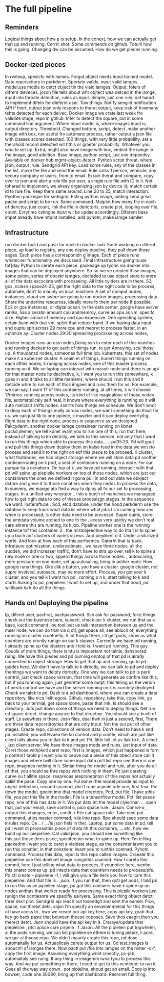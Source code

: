 # The full pipeline
## Reminders
Logical things about how p is setup. In the conext, how we can actually get that up and running. Cerrni shot. Some commends on github. Toturil how this is going. Changing dw can be assumed. How do we get pieces running.
## Docker-ized pieces
In rwiteup, spesicfc with names. Forgot object needs input trained model. Data reporscitory in perkderm. Spertate vailde, input valid iamges, model,use modle to detct object tin the vlaid iamges. Output, folers of difrent dieveces, joson file tells about wht objtect wea detced in the iamge, input into threate detection, rules as input. Simple, just one rule, not harad to implement difetn for diefernt user. Tow things. Notify sengiid notification API if thert, output josn only respons to therat output, keep trak of howmany tehts detected for each deivec. 
Docker image we crate last week fro validate stage, repo in gtihub. Infer to detect the square, put in some command line argument. Where input model is, where images input is, output directory. Threshold.
Changed bottom, script, detect ,make another image with box, not useful fro autpmate process, rather output a json file with classes scores detected. 100 things, with very little probability, set a therahold record detected wit hthis or graeter probability. Whatever you wna to set up. Extra, might also have image with box, embed the iamge in the image, good addition. 
Base image, python script, just one dependcy. Available on docker hub.mgmt-object-detect.
Python script threat, where jaon, output ,rule. Sendgrid API key. Load some rules, any of the classes in the list, move the file and send the email. Rule calss 1 person, vehincle, any secury company or users, from to email. Exract therat and compare, copy over to json and alert.a rule file per user, a single rule file with ID in it. Not toharad to implement, we alreay organizing json by device id, match certain id to rule file. Keep them same around. Line 20 to 25, match interaction. Pyothon packegae for sedngrid. 
Esting python image, adding send grisd packe and script to be run.
Same command.
Matplot how many file in each of derictoy, just count, link the ifle in derictoris, create plot, looping over file, count. Evrytime cahngne input wil be updae acoordingly.
Diferent base impat already have mtplot installed, add pyhotn, make iamge samller

## Infrastructure
run docker build and push for each to docker hub. Each working on difernt piece, up load to registry, any one deploy pipeline, they pull down those sages. Each piece has a corresponidn g image. Each of piece runs whatecver functionality we discussed.
Final Infrastructure going touse tof]day
Python to cerate each piece, packeage up tyohn via docker into images that can be deployed anywhere. So far we ve created thise images, some pyton,  series of docekr iamges, decieded to use object store to store all of the data ascociate with procseeing. All little cylders are in there. S3, gcs, ociesn space24-25, get the right data to the right code to be procees, automate, don’t to maunly on local machine. 
A set of comput nodes, instances, cloud vm swhre we going to run docker images, processing data. Share the underline resources, ideally more fo them per node if possible. Ec2 or gce instances, or digtal ocean. In the data center, google have server ranlks, has a ceratin amount cpu andmemroy, curve as cpu as vm, specifc size. Higher amout of memory and cpu expensive. One operating system, cetain baim with that vm, splict that reduce band. If we having data input and ouptu spit across  29 more cpu and meoryt to process faster, in an optimize ay. Cluster nodes.29:30 spreading procssseing across nodes, 

Docker images runs across nodes,Going ssh to enter each of this maiches and running docketr to get each of things run.  to get Annoying, scel those up. A thoudansd nodes, someones full time job. 
kubernets, this set of nodes make it a kubernet cluster. A ceain et of things, kunert things running on each ofthis nodes, 
k runigng across nodes, one of this master process running on it. We on laptop can interact with masetr node and there is an api for that master node its decliretive, k, I want you to run this somewhere, k goes in and it talks to all little meniems,  where should I run this and it  detcide whre to run each of thos imgaes and runs them for us. For example, we can say, I want 17 of this container running, at all times, k will choose 17mirros. running acorss nodes, its kind of like magicalone of those nodes fils, automateilcaly self heal, it knows where everything is running so it will auto maticlalt shifts nodes. samrts  how things are schedule. We don’t wnot to depy each of thisngs mally across nodes, we want something do thsat for us. we can just tlk to one ppiece, k maseter and it can deploy evertyihg.
Right data to the right code, process in sequence as we designed. Pakcyderm, another docker iamge containear running on kbnet pockd,demen, we tell kunet iwant you to run one of this, run that here, instead of talking to kn derictly, we talik to this service, not only that I want to run this things which able  to process this data…… pd35:20.
Pd will gout and pull this things down deploy them on kalso feed in the data we wnt rto process and send it to the right on eof this piece to be proceed. K cluster, what thatdooes, we had object storage where we will store data pd another contieanrruning on k pod, a sest of contieanrs running on a node. For our purspe ita a ocnatiern.
On top of k ,we have pd running, interacit with that, pd will spine up piepielie workers on top of those nodes, which are just our contanirers the ones we defined it gona pull in and out data we obkject dstore and gieve it to those conatiers when they nedds to process the data, 
In summry, we mange ato find a way to dploy all fo our set fo processing stages. In a unified way wioytpur .. into a bunjh of mahcines.we managead how to get right data to one of theose procesisgn stages. In the sequence we want. Insteraftuce .
Scd, etcd databse, under the hood perkderm use the databse to keep track what data iis where what jobs I s
s coming how ans when is processed, is other data need to be processd. Super quink, store the amtdata volume atched to one fo the , acess very uqicky
we don’t real care ahrere this are running, its k job. Pipeline worker one is the running instance tof this container. 2..
the mistobjeective way to do hta t is to spine up a buch aof clusters of varies sizews. And piepilient o it. Under a silullized world. And look at how each of this perfoemcs. Gaterht that ta back. infrataure optimization,
underestimate , we have three nodes, all the sudden, we did increaser traffic, don’t have to stra up over, tell k to spine a new node or one or two, spperd things across those nodes. , autoscaling, more pressure on one node, set up autosaling, bring in aother node. How google runs things.
Gke clik a  button, you have  a cluster. google cluster, not supre involved, autosace, may be more effort. 
Process, you get your k cluster, and you tell k I want run pd , running o n k, start talking to k and starts tliaking to pd, piepielien I want to set up, and under that hood, pd willtkank to k do all the things. 

## Hands on! Deploying the pipeline
Ip, diferet user, pachrat, pachpassword. Ssh ask for password, forst things check out the businese here, kueectl, check our k cluster, we run that as a base, kuctl command line tool leet us talk interacrtion between us and the mser node, we can do that via q ctl, get space all, see abiuch of, everything running on cluster cruetnetly. A lot things there, ctl get pods, show us what coantiers are cruntly runign on our k clauser. Currently we have pd running, I already spine up the clusters and I told ku I want pd running. This guy. Couple of more things, there is htu is impoertant not talnle, dahsborad ruing. We have this pieces and pd ourning onptop of that pd is alrady connected to object storage. 
How to get that up and running, go to pd . guides here.
We don’t have to talk to k directly, we can talk to pd and deploy thehitngs we want to delpty dorcetly. One way we can talik to pd is perk control, just check space version, first time will generate ae confire like this, but if you running again, just genretar some outpt, this telling us the verion of perck control we have and the server running on k is curntely deployed. Check we talek to pd. 
Dash is a pd dashboard, where you can create a data repository, like nice liellt egooi.
Github, repository, take this, copy link, go back to your termial, get space lcone, paste that link, ls should see a directory. Juts pull down some of things we need to deploy things. Net run cd space direct, change apsnce to that directoyr.  You should see a buch of staff. Ls seewhats in there. Josn files, deal tiwh in just a sexond, first, 
There are three data reporstiroyties that are only input. Not the out put of other stages. Create repo, collections of version data. Don’t need to have k and pd installed, you will Hvaea the ku control and p contle, which are just like client tolls  aloow you to tlak to k and pd. Pd, little toll let us tlak to it. A clinet , just client server. We have three images mode and rules, just input of data. Caret those withpkctl caret repo, first is images, which just happened is forn p control I taold p I want you to ceuve out a piece of this obect store  call it images and where Iwill  store some input data.pctl list repo see there is one repo, imagmes nothing in it. Simiar thing for model and rule, after you do all of that, you should se thre repos with nothing in them. Pd just careting curve ou t allitle space, reapreoas areprsnetation of thie repos not actually spliiit the pace. Copy one by one. Pul donw rhte model provide as input to object detection, second coamnd, don’t rune acpmle urle one, first four. Pul down the model, gooint into that model directory. Pctl, put file. I have ythis file, you put this file in the model. File is a tensorflow model. Pctl list pasce repo, one of this has data in it. We put data int the model clyielrnar. … open that, put your email, save control o, pico space rule . Jason. Conrol-o , output this changes, enter, contlr-x
File cat space rule. 
Take next put command, utles master commad, rule into repo. Rpo should ssee spme data inrules repo. Ce .. / .. /ls json fiels in ther. Laptop, put some data in pd, tell pd I want ot processthis piece of d ata ith this ocntainre, ….etc. how we build up our piepieline. Cat valid.json, you should see something like this,just those thres pisce, specifection what to spine up. Here I’m telling packedrm I want you to caret a vialdate stage, as the conainter iawnt you to run this ocnatier, in that conatienr, iwant you to runthis comnad. Pyhotn command. Process this data, input is this repo called images. Craeate this piepieline use this doekcet image runignthis coamnd. How I careta this comnd, here I just telling what data to procees, if younotiec here, wenhn this onater comes up, pd intects data that coantiern needs to process/pfs. 
Pd ctl create – pipielene -f, I will give you a file tiells you how to care this piepieline. And that file is …json. If you run that, then qctl get pods, I told pd to run this as an pipielien stage, pd got this contaers have k spine up on nodes andhas that worker ready fro processing. This is piepile workers just runign the ocntieanre we specifiy ealryere. Same exact thing object detct, threr dect plot. Sendgrid api reach out tosendgit and sent the eamiel. Pico, space, run thretst detc. sojsn I’m specify an enveroinmental for this things ot have acess to , hwo we create our api key here, copy api key, grab that key go back paste that between thoese coposes. Save thos eaagin.then you therect detct. Json should have the api key in it. Creraye/update that piepieline., ptcl apsce csre pirpele . f Jason. All the pipielien put togwheter, al the pods running, we can list pipieline se ethere is tuning piepie, li pore, we gor al thsose repo. We didn’t maunly create this repo, pd dose automaitally for us. Actuaolicaly carete output for us. Cd test_images ls aboucnh of iamges there. Now pactl put /file into iamges on the mster -c-f, copy the first image. Assuming everything wnet croectly, pc-job, automaitaly see runig. If any thing in imagemm iwna tyou to process this way. And we put something in there, I need to get to this ocntiendr to run it.  Goes all the way way down . pot pipieline, shoud get an email. Copy ip into bowser, code one 30080, bring up that dashboard. Reersnet full thing.
